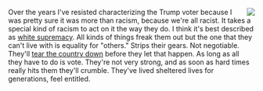 <img src="http://scripting.com/images/2017/06/13/weaselsRippedMyFlesh.png" border="0" align="right">Over the years I've resisted characterizing the Trump voter because I was pretty sure it was more than racism, because we're all racist. It takes a special kind of racism to act on it the way they do. I think it's best described as <a href="https://en.wikipedia.org/wiki/White_supremacy">white supremacy</a>. All kinds of things freak them out but the one that they can't live with is equality for "others." Strips their gears. Not negotiable. They'll <a href="https://twitter.com/mluckovichajc/status/1298027757990010881/photo/1">tear the country down</a> before they let that happen. As long as all they have to do is vote. They're not very strong, and as soon as hard times really hits them they'll crumble. They've lived sheltered lives for generations, feel entitled.
